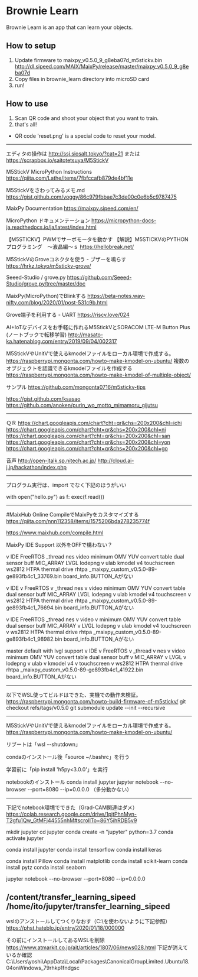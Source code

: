 # Brownie Learn
Brownie Learn is an app that can learn your objects.

## How to setup
1. Update firmware to maixpy_v0.5.0_9_g8eba07d_m5stickv.bin
http://dl.sipeed.com/MAIX/MaixPy/release/master/maixpy_v0.5.0_9_g8eba07d
2. Copy files in brownie_learn directory into microSD card
3. run!

## How to use

1. Scan QR code and shoot your object that you want to train.
2. that's all!

* QR code 'reset.png' is a special code to reset your model.

-------------------
エディタの操作は
http://ssj.siosalt.tokyo/?cat=21
または
https://scrapbox.io/saitotetsuya/M5StickV

M5StickV MicroPython Instructions
https://qiita.com/Lathe/items/7fbfccafb879de4bf11e

M5StickVをさわってみるメモ.md
https://gist.github.com/yoggy/86c979fbbae7c3de00c0e6b5c9787475

MaixPy Documentation
https://maixpy.sipeed.com/en/

MicroPython ドキュメンテーション
https://micropython-docs-ja.readthedocs.io/ja/latest/index.html

【M5STICKV】PWMでサーボモータを動かす
【解説】M5STICKVのPYTHONプログラミング　～液晶編～ｓ
https://hellobreak.net/

M5StickVのGroveコネクタを使う - ブザーを鳴らす
https://hrkz.tokyo/m5stickv-grove/

Seeed-Studio / grove.py
https://github.com/Seeed-Studio/grove.py/tree/master/doc

MaixPy(MicroPython)でBlinkする
https://beta-notes.way-nifty.com/blog/2020/01/post-531c9b.html

Grove端子を利用する - UART
https://riscv.love/024




AI+IoTなデバイスをお手軽に作れるM5StickVとSORACOM LTE-M Button Plus
(ノートブックで転移学習)
http://masato-ka.hatenablog.com/entry/2019/09/04/002317


M5StickVやUnitVで使えるkmodelファイルをローカル環境で作成する。
https://raspberrypi.mongonta.com/howto-make-kmodel-on-ubuntu/
複数のオブジェクトを認識できるkmodelファイルを作成する
https://raspberrypi.mongonta.com/howto-make-kmodel-of-multiple-object/


サンプル
https://github.com/mongonta0716/m5stickv-tips

https://gist.github.com/ksasao
https://github.com/anoken/purin_wo_motto_mimamoru_gijutsu

-------------------
ＱＲ
https://chart.googleapis.com/chart?cht=qr&chs=200x200&chl=ichi
https://chart.googleapis.com/chart?cht=qr&chs=200x200&chl=ni
https://chart.googleapis.com/chart?cht=qr&chs=200x200&chl=san
https://chart.googleapis.com/chart?cht=qr&chs=200x200&chl=yon
https://chart.googleapis.com/chart?cht=qr&chs=200x200&chl=go



音声
http://open-jtalk.sp.nitech.ac.jp/
http://cloud.ai-j.jp/hackathon/index.php


-------------
プログラム実行は、import でなく下記のほうがいい

with open("hello.py") as f:
    exec(f.read())


---------------------------
#MaixHub Online CompileでMaixPyをカスタマイズする
https://qiita.com/nnn112358/items/1575206bda278235774f

https://www.maixhub.com/compile.html

MaixPy IDE Support 以外をOFFで構わない？

v	IDE
	FreeRTOS
	_thread
	nes
	video
	minimum OMV
	YUV convert table
	dual sensor buff
	MIC_ARRAY
	LVGL
	lodepng
v	ulab
	kmodel v4
	touchscreen
	ws2812
	HTPA thermal drive
	rhtpa
_maixpy_custom_v0.5.0-89-ge893fb4c1_33769.bin
board_info.BUTTON_Aがない


v	IDE
v	FreeRTOS
v	_thread
	nes
v	video
	minimum OMV
	YUV convert table
	dual sensor buff
	MIC_ARRAY
	LVGL
	lodepng
v	ulab
	kmodel v4
	touchscreen
v	ws2812
	HTPA thermal drive
	rhtpa
_maixpy_custom_v0.5.0-89-ge893fb4c1_76694.bin
board_info.BUTTON_Aがない


v	IDE
	FreeRTOS
	_thread
	nes
v	video
v	minimum OMV
	YUV convert table
	dual sensor buff
	MIC_ARRAY
v	LVGL
	lodepng
v	ulab
	kmodel v4
	touchscreen
v	ws2812
	HTPA thermal drive
	rhtpa
_maixpy_custom_v0.5.0-89-ge893fb4c1_98982.bin
board_info.BUTTON_Aがない


master default with lvgl support
v	IDE
v	FreeRTOS
v	_thread
v	nes
v	video
	minimum OMV
	YUV convert table
	dual sensor buff
v	MIC_ARRAY
v	LVGL
v	lodepng
v	ulab
v	kmodel v4
v	touchscreen
v	ws2812
	HTPA thermal drive
	rhtpa
_maixpy_custom_v0.5.0-89-ge893fb4c1_41922.bin
board_info.BUTTON_Aがない

----

以下でWSL使ってビルドはできた、実機での動作未検証。
https://raspberrypi.mongonta.com/howto-build-firmware-of-m5stickv/
git checkout refs/tags/v0.5.0
git submodule update --init --recursive

---------
M5StickVやUnitVで使えるkmodelファイルをローカル環境で作成する。
https://raspberrypi.mongonta.com/howto-make-kmodel-on-ubuntu/

リブートは「wsl --shutdown」

condaのインストール後「source ~/.bashrc」を行う

学習前に「pip install 'h5py<3.0.0'」を実行


notebookのインストール
conda install jupyter
jupyter notebook --no-browser --port=8080 --ip=0.0.0.0
（多分動かない）

------------

下記でnotebook環境でできた（Grad-CAM関連はダメ）
https://colab.research.google.com/drive/1pjtPhnMyn-T2gfu1Qw_GtMFj44555nhM#scrollTo=86Y5ihRDB5v9

mkdir jupyter
cd jupyter
conda create -n "jupyter" python=3.7
conda activate jupyter

conda install jupyter
conda install tensorflow
conda install keras

conda install Pillow
conda install matplotlib
conda install scikit-learn
conda install pytz
conda install seaborn

jupyter notebook --no-browser --port=8080 --ip=0.0.0.0


/content/transfer_learning_sipeed
/home/ito/jupyter/transfer_learning_sipeed
----------------
wslのアンストールしてつくりなおす（C:\を使わないように下記参照）
https://phst.hateblo.jp/entry/2020/01/18/000000

その前にインストールしてあるWSLを削除
https://www.atmarkit.co.jp/ait/articles/1807/06/news028.html
下記が消えているか確認
C:\Users\yoshi\AppData\Local\Packages\CanonicalGroupLimited.Ubuntu18.04onWindows_79rhkp1fndgsc

